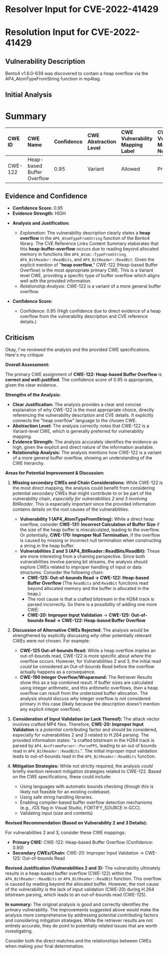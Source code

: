 # Resolver Input for CVE-2022-41429

# Resolution Input for CVE-2022-41429

## Vulnerability Description
Bento4 v1.6.0-639 was discovered to contain a heap overflow via the AP4_AtomTypeFromString function in mp4tag.

## Initial Analysis
# Summary
| CWE ID  | CWE Name                       | Confidence | CWE Abstraction Level | CWE Vulnerability Mapping Label | CWE-Vulnerability Mapping Notes |
| :-------- | :----------------------------- | :--------- | :---------------------- | :------------------------------ | :------------------------------ |
| CWE-122 | Heap-based Buffer Overflow | 0.95       | Variant                | Allowed                         | Primary CWE                     |

## Evidence and Confidence

*   **Confidence Score:** 0.95
*   **Evidence Strength:** HIGH

- **Analysis and Justification:**
  - *Explanation:* The vulnerability description clearly states a **heap overflow** in the `AP4_AtomTypeFromString` function of the Bento4 library. The CVE Reference Links Content Summary elaborates that this **heap-buffer-overflow** occurs due to reading beyond allocated memory in functions like `AP4_Atom::TypeFromString`, `AP4_BitReader::ReadBits`, and `AP4_BitReader::ReadBit`. Given the explicit mention of "**heap overflow**," CWE-122 (Heap-based Buffer Overflow) is the most appropriate primary CWE. This is a Variant level CWE, providing a specific type of buffer overflow which aligns well with the provided information.
  - *Relationship Analysis:* CWE-122 is a variant of a more general buffer overflow.

- **Confidence Score:**
  - Confidence: 0.95 (High confidence due to direct evidence of a heap overflow from the vulnerability description and CVE reference details.)

## Criticism
Okay, I've reviewed the analysis and the provided CWE specifications. Here's my critique:

**Overall Assessment:**

The primary CWE assignment of **CWE-122: Heap-based Buffer Overflow** is **correct and well-justified**.  The confidence score of 0.95 is appropriate, given the clear evidence.

**Strengths of the Analysis:**

*   **Clear Justification:** The analysis provides a clear and concise explanation of why CWE-122 is the most appropriate choice, directly referencing the vulnerability description and CVE details. It explicitly connects the "heap overflow" language to the chosen CWE.
*   **Abstraction Level:** The analysis correctly notes that CWE-122 is a Variant-level CWE, which is generally preferred for vulnerability mapping.
*   **Evidence Strength:** The analysis accurately identifies the evidence as high, given the explicit and direct nature of the information available.
*   **Relationship Analysis:** The analysis mentions how CWE-122 is a variant of a more general buffer overflow, showing an understanding of the CWE hierarchy.

**Areas for Potential Improvement & Discussion:**

1.  **Missing secondary CWEs and Chain Considerations:** While CWE-122 is the most direct mapping, the analysis could benefit from considering potential secondary CWEs that might contribute to or be part of the vulnerability chain, *especially for vulnerabilities 2 and 3 involving BitReader*. This is especially important since the provided information contains details on the root causes of the vulnerabilities.
    *   **Vulnerability 1 (AP4_AtomTypeFromString):** While a direct heap overflow, consider **CWE-131: Incorrect Calculation of Buffer Size** if the size of the heap buffer is miscalculated, leading to the overflow. Or potentially, **CWE-170: Improper Null Termination**, if the overflow is caused by missing or incorrect null termination when constructing a string in the heap buffer.
    *   **Vulnerabilities 2 and 3 (AP4_BitReader::ReadBits/ReadBit):** These are more interesting from a chaining perspective. Since both vulnerabilities involve parsing bit streams, the analysis should explore CWEs related to improper handling of input or data structures. Consider the following chain:
        *   **CWE-125: Out-of-bounds Read -> CWE-122: Heap-based Buffer Overflow** (The `ReadBits` and `ReadBit` functions read beyond allocated memory and the buffer is allocated in the heap.)
        *   The root cause is that a crafted bitstream in the H264 track is parsed incorrectly. So there is a possibility of adding one more CWE:
        *   **CWE-20: Improper Input Validation** -> **CWE-125: Out-of-bounds Read -> CWE-122: Heap-based Buffer Overflow**

2.  **Discussion of Alternative CWEs Rejected:** The analysis would be strengthened by explicitly discussing *why* other potentially relevant CWEs were *not* chosen.  For example:
    *   **CWE-125 Out-of-bounds Read:** While a heap overflow *implies* an out-of-bounds read, CWE-122 is more specific about *where* the overflow occurs. However, for Vulnerabilities 2 and 3, the initial read *could* be considered an Out-of-bounds Read before the overflow actually happens as a consequence.
    *   **CWE-190 Integer Overflow/Wraparound:** The Retriever Results show this as a top combined result. If buffer sizes are calculated using integer arithmetic, and this arithmetic overflows, *then* a heap overflow can result from the undersized buffer allocation. The analysis should discuss *why* integer overflow is *not* considered primary in this case (likely because the description doesn't mention any explicit integer overflow).

3.  **Consideration of Input Validation (or Lack Thereof):** The attack vector involves crafted MP4 files.  Therefore, **CWE-20: Improper Input Validation** is a *potential* contributing factor and should be considered, especially for vulnerabilities 2 and 3 related to H.264 parsing. The provided information states: "a crafted bitstream in the H264 track is parsed by `AP4_AvcFrameParser::ParsePPS`, leading to an out of bounds read in `AP4_BitReader::ReadBits`.". The initial improper input validation leads to out-of-bounds read in the `AP4_BitReader::ReadBits` function.

4.  **Mitigation Strategies:** While not strictly required, the analysis *could* briefly mention relevant mitigation strategies related to CWE-122.  Based on the CWE specifications, these could include:
    *   Using languages with automatic bounds checking (though this is likely not feasible for an existing codebase).
    *   Using safe string handling libraries.
    *   Enabling compiler-based buffer overflow detection mechanisms (e.g., /GS flag in Visual Studio, FORTIFY_SOURCE in GCC).
    *  Validating input (size and contents)

**Revised Recommendation (Based on Vulnerability 2 and 3 Details):**

For vulnerabilities 2 and 3, consider these CWE mappings:

*   **Primary CWE:** CWE-122: Heap-based Buffer Overflow (Confidence: 0.90)
*   **Secondary CWEs/Chain:** CWE-20: Improper Input Validation -> CWE-125: Out-of-bounds Read

**Revised Justification (Vulnerabilities 2 and 3):**
The vulnerability ultimately results in a heap-based buffer overflow (CWE-122) within the `AP4_BitReader::ReadBits` or `AP4_BitReader::ReadBit` function. This overflow is caused by reading beyond the allocated buffer. However, the root cause of the vulnerability is the lack of input validation (CWE-20) during H.264 bitstream parsing, which leads to an out-of-bounds read (CWE-125).

**In summary:** The original analysis is good and correctly identifies the primary vulnerability. The improvements suggested above would make the analysis more comprehensive by addressing potential contributing factors and considering mitigation strategies. While the retriever results are not entirely accurate, they do point to potentially related issues that are worth investigating.

Consider both the direct matches and the relationships between CWEs
when making your final determination.
        